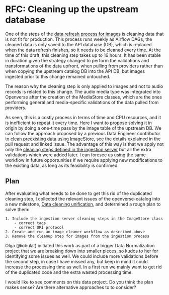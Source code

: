 # RFC: Cleaning up the upstream database

One of the steps of the [data refresh process for images][data-refresh] is
cleaning data that is not fit for production. This process runs weekly as
Airflow DAGs, the cleaned data is only saved to the API database (DB), which is
replaced when the data refresh finishes, so it needs to be cleaned every time.
At the time of this draft, this cleaning step takes up to 16 hours. It has been
stable in duration given the strategy changed to perform the validations and
transformations of the data upfront, when pulling from providers rather than
when copying the upstream catalog DB into the API DB, but images ingested prior
to this change remained untouched.

The reason why the cleaning step is only applied to images and not to audio
records is related to this change. The audio media type was integrated into
Openverse after the creation of the MediaStore classes, which are the ones
performing general and media-specific validations of the data pulled from
providers.

As seen, this is a costly process in terms of time and CPU resources, and it is
inefficient to repeat it every time. Here I want to propose solving it in origin
by doing a one-time pass by the image table of the upstream DB. We can follow
the approach proposed by a previous Data Engineer contributor to [clean
preexisting data using ImageStore][imagestore], see the details explained in the
pull request and linked issue. The advantage of this way is that we apply not
only the [cleaning steps defined in the ingestion server][cleanin-steps-is] but
all the extra validations which were added later. I can foresee us using the
same workflow in future opportunities if we require applying new modifications
to the existing data, as long as its feasibility is confirmed.

## Plan

After evaluating what needs to be done to get this rid of the duplicated
cleaning step, I collected the relevant issues of the openverse-catalog into a
new milestone, [Data cleaning unification][milestone], and determined a rough
plan to solve them:

    1. Include the ingestion server cleaning steps in the ImageStore class
        - correct tags
        - correct URI protocol
    2. Create and run an image_cleaner workflow as described above
    3. Remove the cleanup step for images from the ingestion process

Olga (@obulat) initiated this work as part of a bigger Data Normalization
project that we are breaking down into smaller pieces, so kudos to her for
identifying some issues as well. We could include more validations before the
second step, in case I have missed any, but keep in mind it could increase the
processing time as well. In a first run we mainly want to get rid of the
duplicated code and the extra wasted processing time.

I would like to see comments on this data project. Do you think the plan makes
sense? Are there alternative approaches to to consider?

[data-refresh]:
  https://github.com/WordPress/openverse-catalog/blob/main/DAGs.md#image_data_refresh
[imagestore]: https://github.com/cc-archive/cccatalog/pull/517
[milestone]: https://github.com/WordPress/openverse-catalog/milestone/11
[cleanin-steps-is]:
  https://github.com/WordPress/openverse-api/blob/e3a5cfb9e7a88f8afb8167b6e6072fa5115e1e53/ingestion_server/ingestion_server/cleanup.py
